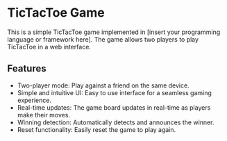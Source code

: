 # TicTacToe Game

This is a simple TicTacToe game implemented in [insert your programming language or framework here]. The game allows two players to play TicTacToe in a web interface. 

## Features

- Two-player mode: Play against a friend on the same device.
- Simple and intuitive UI: Easy to use interface for a seamless gaming experience.
- Real-time updates: The game board updates in real-time as players make their moves.
- Winning detection: Automatically detects and announces the winner.
- Reset functionality: Easily reset the game to play again.
